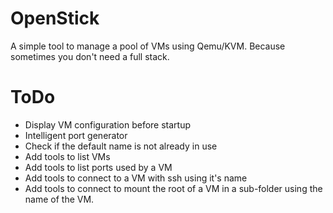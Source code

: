 # OpenStick
A simple tool to manage a pool of VMs using Qemu/KVM. Because sometimes you don't need a full stack.

# ToDo
- Display VM configuration before startup
- Intelligent port generator
- Check if the default name is not already in use
- Add tools to list VMs
- Add tools to list ports used by a VM
- Add tools to connect to a VM with ssh using it's name
- Add tools to connect to mount the root of a VM in a sub-folder using the name of the VM.
